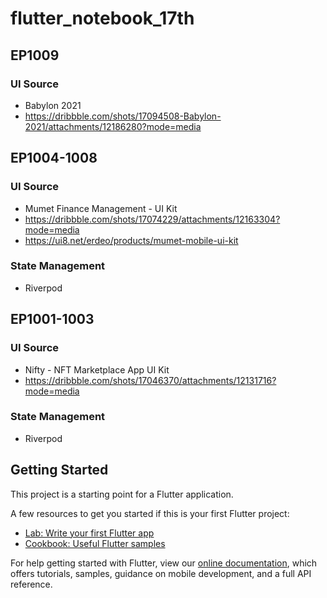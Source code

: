 # flutter_notebook_17th

## EP1009
### UI Source
- Babylon 2021
- https://dribbble.com/shots/17094508-Babylon-2021/attachments/12186280?mode=media

## EP1004-1008
### UI Source
- Mumet Finance Management - UI Kit
- https://dribbble.com/shots/17074229/attachments/12163304?mode=media
- https://ui8.net/erdeo/products/mumet-mobile-ui-kit

### State Management
- Riverpod

## EP1001-1003
### UI Source
- Nifty - NFT Marketplace App UI Kit
- https://dribbble.com/shots/17046370/attachments/12131716?mode=media

### State Management
- Riverpod

## Getting Started

This project is a starting point for a Flutter application.

A few resources to get you started if this is your first Flutter project:

- [Lab: Write your first Flutter app](https://flutter.dev/docs/get-started/codelab)
- [Cookbook: Useful Flutter samples](https://flutter.dev/docs/cookbook)

For help getting started with Flutter, view our
[online documentation](https://flutter.dev/docs), which offers tutorials,
samples, guidance on mobile development, and a full API reference.
